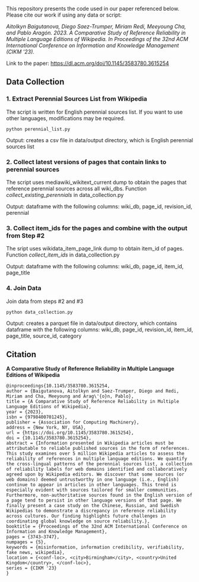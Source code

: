 This repository presents the code used in our paper referenced below. Please cite our work if using any data or script:

<em>Aitolkyn Baigutanova, Diego Saez-Trumper, Miriam Redi, Meeyoung Cha, and Pablo Aragón. 2023. A Comparative Study of Reference Reliability in Multiple Language Editions of Wikipedia. In Proceedings of the 32nd ACM International Conference on Information and Knowledge Management (CIKM '23).</em> 

Link to the paper: https://dl.acm.org/doi/10.1145/3583780.3615254

## Data Collection

### 1. Extract Perennial Sources List from Wikipedia 
The script is written for English perennial sources list. If you want to use other languages, modifications may be required. 

```commandline
python perennial_list.py
```

Output: creates a csv file in data/output directory, which is English perennial sources list


### 2. Collect latest versions of pages that contain links to perennial sources 
The script uses mediawiki_wikitext_current dump to obtain the pages that reference perennial sources across all wiki_dbs.
Function <em>collect_existing_perennials</em> in data_collection.py

Output: dataframe with the following columns: wiki_db, page_id, revision_id, perennial


### 3. Collect item_ids for the pages and combine with the output from Step #2
The sript uses wikidata_item_page_link dump to obtain item_id of pages. 
Function <em>collect_item_ids</em> in data_collection.py

Output: dataframe with the following columns: wiki_db, page_id, item_id, page_title


### 4. Join Data 
Join data from steps #2 and #3 

```commandline
python data_collection.py
```

Output: creates a parquet file in data/output directory, which contains dataframe with the following columns: wiki_db, page_id, revision_id, item_id, page_title, source_id, category


## Citation
**A Comparative Study of Reference Reliability in Multiple Language Editions of Wikipedia**
```
@inproceedings{10.1145/3583780.3615254,
author = {Baigutanova, Aitolkyn and Saez-Trumper, Diego and Redi, Miriam and Cha, Meeyoung and Arag\'{o}n, Pablo},
title = {A Comparative Study of Reference Reliability in Multiple Language Editions of Wikipedia},
year = {2023},
isbn = {9798400701245},
publisher = {Association for Computing Machinery},
address = {New York, NY, USA},
url = {https://doi.org/10.1145/3583780.3615254},
doi = {10.1145/3583780.3615254},
abstract = {Information presented in Wikipedia articles must be attributable to reliable published sources in the form of references. This study examines over 5 million Wikipedia articles to assess the reliability of references in multiple language editions. We quantify the cross-lingual patterns of the perennial sources list, a collection of reliability labels for web domains identified and collaboratively agreed upon by Wikipedia editors. We discover that some sources (or web domains) deemed untrustworthy in one language (i.e., English) continue to appear in articles in other languages. This trend is especially evident with sources tailored for smaller communities. Furthermore, non-authoritative sources found in the English version of a page tend to persist in other language versions of that page. We finally present a case study on the Chinese, Russian, and Swedish Wikipedias to demonstrate a discrepancy in reference reliability across cultures. Our finding highlights future challenges in coordinating global knowledge on source reliability.},
booktitle = {Proceedings of the 32nd ACM International Conference on Information and Knowledge Management},
pages = {3743–3747},
numpages = {5},
keywords = {misinformation, information credibility, verifiability, fake news, wikipedia},
location = {<conf-loc>, <city>Birmingham</city>, <country>United Kingdom</country>, </conf-loc>},
series = {CIKM '23}
}
```
